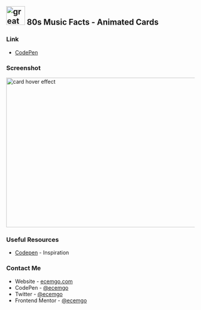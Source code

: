 ## <img src="https://user-images.githubusercontent.com/13468728/233831804-0f5c7ee5-d654-4c13-9c77-a5bd6dc4fe74.jpg" title="great tricks" alt="great tricks" width="50" height="50"/> 80s Music Facts - Animated Cards

### Link

- [CodePen](https://codepen.io/ecemgo/pen/yLZGmWe)

### Screenshot

<div align="left">
<img src="screenshot.png" title="card hover effect" alt="card hover effect" width="600" height="400"/>
</div>

### Useful Resources

- [Codepen](https://codepen.io/wakana-k/pen/WNLrWMm) - Inspiration

### Contact Me

- Website - [ecemgo.com](https://www.ecemgo.com/)
- CodePen - [@ecemgo](https://codepen.io/ecemgo)
- Twitter - [@ecemgo](https://twitter.com/ecemgo)
- Frontend Mentor - [@ecemgo](https://www.frontendmentor.io/profile/ecemgo)
